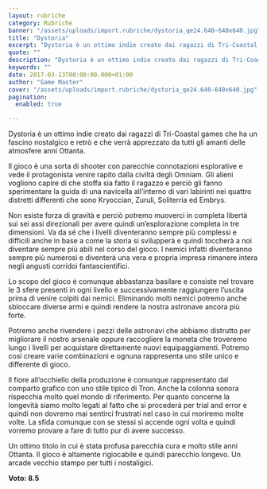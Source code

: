 ```yaml
---
layout: rubriche
category: Rubriche
banner: "/assets/uploads/import.rubriche/dystoria_qe24.640-640x640.jpg"
title: "Dystoria"
excerpt: "Dystoria è un ottimo indie creato dai ragazzi di Tri-Coastal games che ha un fascino nostalgico e retrò e che verrà apprezzato da tutti gli amanti delle atmosfere anni Ottanta. Il gioco è una sorta di shooter con parecchie connotazioni esplorative e vede il protagonista venire rapito dalla civiltà degli Omniam. Gli alieni vogliono capire [&hellip"
quote: ""
description: "Dystoria è un ottimo indie creato dai ragazzi di Tri-Coastal games che ha un fascino nostalgico e retrò e che verrà apprezzato da tutti gli amanti delle atmosfere anni Ottanta. Il gioco è una sorta di shooter con parecchie connotazioni esplorative e vede il protagonista venire rapito dalla civiltà degli Omniam. Gli alieni vogliono capire [&hellip"
keywords: ""
date: 2017-03-13T00:00:00.000+01:00
author: "Game Master"
cover: "/assets/uploads/import.rubriche/dystoria_qe24.640-640x640.jpg"
pagination:
  enabled: true

---
```


Dystoria è un ottimo indie creato dai ragazzi di Tri-Coastal games che ha un fascino nostalgico e retrò e che verrà apprezzato da tutti gli amanti delle atmosfere anni Ottanta.

Il gioco è una sorta di shooter con parecchie connotazioni esplorative e vede il protagonista venire rapito dalla civiltà degli Omniam. Gli alieni vogliono capire di che stoffa sia fatto il ragazzo e perciò gli fanno sperimentare la guida di una navicella all’interno di vari labirinti nei quattro distretti differenti che sono Kryoccian, Zuruli, Soliterria ed Embrys.

Non esiste forza di gravità e perciò potremo muoverci in completa libertà sui sei assi direzionali per avere quindi un’esplorazione completa in tre dimensioni. Va da sé che i livelli diventeranno sempre più complessi e difficili anche in base a come la storia si svilupperà e quindi toccherà a noi diventare sempre più abili nel corso del gioco. I nemici infatti diventeranno sempre più numerosi e diventerà una vera e propria impresa rimanere intera negli angusti corridoi fantascientifici.

Lo scopo del gioco è comunque abbastanza basilare e consiste nel trovare le 3 sfere presenti in ogni livello e successivamente raggiungere l’uscita prima di venire colpiti dai nemici. Eliminando molti nemici potremo anche sbloccare diverse armi e quindi rendere la nostra astronave ancora più forte.

Potremo anche rivendere i pezzi delle astronavi che abbiamo distrutto per migliorare il nostro arsenale oppure raccogliere la moneta che troveremo lungo i livelli per acquistare direttamente nuovi equipaggiamenti. Potremo così creare varie combinazioni e ognuna rappresenta uno stile unico e differente di gioco.

Il fiore all’occhiello della produzione è comunque rappresentato dal comparto grafico con uno stile tipico di Tron. Anche la colonna sonora rispecchia molto quel mondo di riferimento. Per quanto concerne la longevità siamo molto legati al fatto che si procederà per trial and error e quindi non dovremo mai sentirci frustrati nel caso in cui moriremo molte volte. La sfida comunque con se stessi si accende ogni volta e quindi vorremo provare a fare di tutto pur di avere successo.

Un ottimo titolo in cui è stata profusa parecchia cura e molto stile anni Ottanta. Il gioco è altamente rigiocabile e quindi parecchio longevo. Un arcade vecchio stampo per tutti i nostaligici.

**Voto: 8.5**
